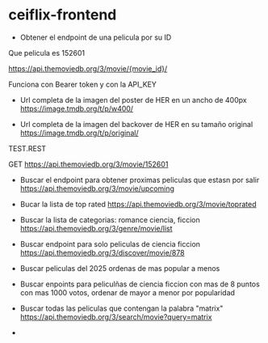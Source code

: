 # ceiflix-frontend

- Obtener el endpoint de una pelicula por su ID

Que pelicula es 152601

https://api.themoviedb.org/3/movie/{movie_id}/

Funciona con Bearer token y con la API_KEY

- Url completa de la imagen del poster de HER en un ancho de 400px https://image.tmdb.org/t/p/w400/

- Url completa de la imagen del backover de HER en su tamaño original https://image.tmdb.org/t/p/original/

TEST.REST 

GET https://api.themoviedb.org/3/movie/152601

- Buscar el endpoint para obtener proximas peliculas que estasn por salir https://api.themoviedb.org/3/movie/upcoming
- Bucar la lista de top rated https://api.themoviedb.org/3/movie/toprated
- Buscar la lista de categorias: romance ciencia, ficcion  https://api.themoviedb.org/3/genre/movie/list
- Buscar endpoint para solo peliculas de ciencia ficcion https://api.themoviedb.org/3/discover/movie/878
- Buscar peliculas del 2025 ordenas de mas popular a menos
- Buscar enpoints para peliculñas de ciencia ficcion con mas de 8 puntos con mas 1000 votos, ordenar de mayor a menor por popularidad
- Buscar todas las peliculas que contengan la palabra "matrix" https://api.themoviedb.org/3/search/movie?query=matrix

-